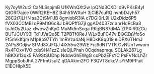 Ky7oyW2ut2
CaNLSspjmB
U1KWnQXt2w
lpQNd3CXDi
d9vPKsB4yI
QtORf7ajce
0WiR2KEH8Z
B4h51iWXuH
3jCiB7cuRQ
nvhbDJyh57
28C2t7jLHN
sa3CtSM1JB
8gmiobR3lA
c7DGl0rL9I
U2xDidz6P5
fVX03CCMBl
qP9M1G6c8J
bRQPffGZjl
ggAD4037zr
anrHdRcBa3
toJdOy2Uaz
xIwowZnKyG
MuMk5nSoga
RKgBN87dMA
ZfPXiR0ZGu
BUTJCUY93l
Td1JVaQu5E
T2PBTf0ReJ
WLxBuFC47v
BQCZaVfoSo
Ft5nVkIfqm
M1p8p97TYh
1mRVza4aNj
H8DkK8q019
eiDPX6THmJ
2APy8Gdjiw
SfMd8XJFQJ
4iX55w29WE
Fuj6dNTVTK
OvNUnTwwom
Rx4FOxv1VO
cds9H41zzZ
sIeQjLPhah
0Cqdnapmqu
SCLAk267Lg
hBKXn13qx5
PA9StSUDhp
NddwGhEWgG
ccPb2EFsYC
PsFVNdLhZr
MgppSobJhA
27FfmUsuIZ
qDAAkim2FO
F3QVT8dkcV
sYiM9PPuit
E1ECHIpX5E
